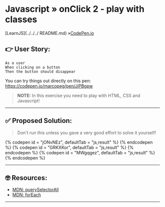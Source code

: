 # Javascript » onClick 2 - play with classes
[LearnJS](../../../ README.md) »[CodePen.io](../README.md)

## 👉 User Story:

```
As a user
When clicking on a button
Then the button should disappear
```

You can try things out directly on this pen:  
https://codepen.io/marcopeg/pen/JjPBgpw

> **NOTE:** In this exercise you need to play with HTML, CSS and Javascript!

---

## ✅ Proposed Solution:

> Don't run this unless you gave a very good effort to solve it yourself!

{% codepen id = "jONvNEz", defaultTab = "js,result" %} {% endcodepen %}
{% codepen id = "GRKXKor", defaultTab = "js,result" %} {% endcodepen %}
{% codepen id = "MWgqgez", defaultTab = "js,result" %} {% endcodepen %}

---

## 🤓 Resources:

- [MDN: querySelectorAll](https://developer.mozilla.org/en-US/docs/Web/API/Document/querySelectorAll)
- [MDN: forEach](https://developer.mozilla.org/en-US/docs/Web/JavaScript/Reference/Global_Objects/Array/forEach)

---
